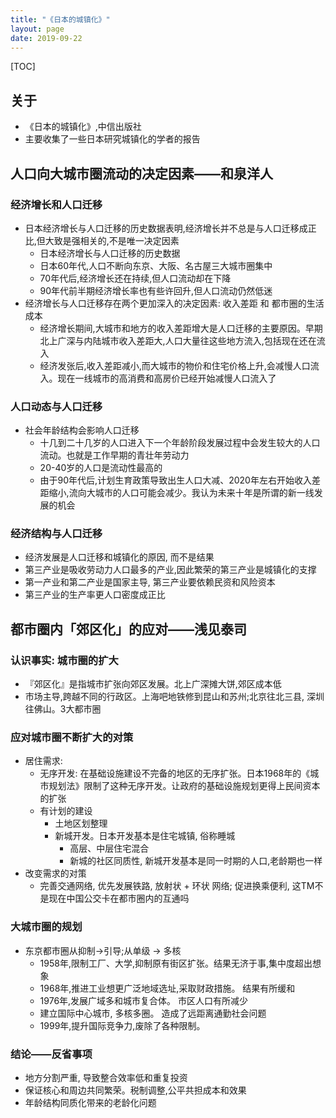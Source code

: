 ```yaml
---
title: "《日本的城镇化》"
layout: page
date: 2019-09-22
---
```


[TOC]

## 关于
- 《日本的城镇化》,中信出版社
- 主要收集了一些日本研究城镇化的学者的报告


## 人口向大城市圈流动的决定因素——和泉洋人
### 经济增长和人口迁移
- 日本经济增长与人口迁移的历史数据表明,经济增长并不总是与人口迁移成正比,但大致是强相关的,不是唯一决定因素
    - 日本经济增长与人口迁移的历史数据
    - 日本60年代,人口不断向东京、大阪、名古屋三大城市圈集中
    - 70年代后,经济增长还在持续,但人口流动却在下降
    - 90年代前半期经济增长率也有些许回升,但人口流动仍然低迷
- 经济增长与人口迁移存在两个更加深入的决定因素: 收入差距 和 都市圈的生活成本
    - 经济增长期间,大城市和地方的收入差距增大是人口迁移的主要原因。早期北上广深与内陆城市收入差距大,人口大量往这些地方流入,包括现在还在流入
    - 经济发张后,收入差距减小,而大城市的物价和住宅价格上升,会减慢人口流入。现在一线城市的高消费和高房价已经开始减慢人口流入了
    
### 人口动态与人口迁移
- 社会年龄结构会影响人口迁移
    - 十几到二十几岁的人口进入下一个年龄阶段发展过程中会发生较大的人口流动。也就是工作早期的青壮年劳动力
    - 20-40岁的人口是流动性最高的
    - 由于90年代后,计划生育政策导致出生人口大减、2020年左右开始收入差距缩小,流向大城市的人口可能会减少。我认为未来十年是所谓的新一线发展的机会
### 经济结构与人口迁移
- 经济发展是人口迁移和城镇化的原因, 而不是结果
- 第三产业是吸收劳动力人口最多的产业,因此繁荣的第三产业是城镇化的支撑
- 第一产业和第二产业是国家主导, 第三产业要依赖民资和风险资本
- 第三产业的生产率更人口密度成正比

## 都市圈内「郊区化」的应对——浅见泰司
### 认识事实: 城市圈的扩大
- 『郊区化』是指城市扩张向郊区发展。北上广深摊大饼,郊区成本低
- 市场主导,跨越不同的行政区。上海吧地铁修到昆山和苏州;北京往北三县, 深圳往佛山。3大都市圈

### 应对城市圈不断扩大的对策
- 居住需求: 
    - 无序开发: 在基础设施建设不完备的地区的无序扩张。日本1968年的《城市规划法》限制了这种无序开发。让政府的基础设施规划更得上民间资本的扩张
    - 有计划的建设
        - 土地区划整理
        - 新城开发。日本开发基本是住宅城镇, 俗称睡城
            - 高层、中层住宅混合
            - 新城的社区同质性, 新城开发基本是同一时期的人口,老龄期也一样
- 改变需求的对策
    - 完善交通网络, 优先发展铁路, 放射状 + 环状 网络; 促进换乘便利, 这TM不是现在中国公交卡在都市圈内的互通吗

### 大城市圈的规划
- 东京都市圈从抑制->引导;从单级 -> 多核
    - 1958年,限制工厂、大学,抑制原有街区扩张。结果无济于事,集中度超出想象
    - 1968年,推进工业想更广泛地域选址,采取财政措施。 结果有所缓和
    - 1976年,发展广域多和城市复合体。 市区人口有所减少
    - 建立国际中心城市, 多核多圈。 造成了远距离通勤社会问题
    - 1999年,提升国际竞争力,废除了各种限制。
    
### 结论——反省事项
- 地方分割严重, 导致整合效率低和重复投资
- 保证核心和周边共同繁荣。税制调整,公平共担成本和效果
- 年龄结构同质化带来的老龄化问题   
